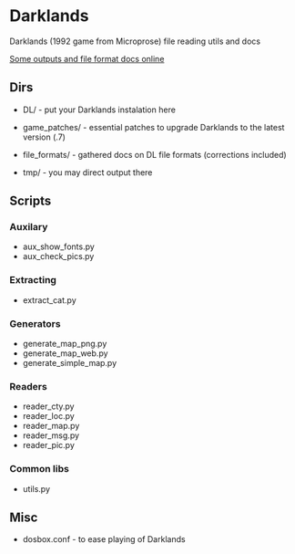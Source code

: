 # Darklands
Darklands (1992 game from Microprose) file reading utils and docs

[Some outputs and file format docs online](http://wendigo.online-siesta.com/darklands/)


## Dirs
* DL/ - put your Darklands instalation here
* game_patches/ - essential patches to upgrade Darklands to the latest version (.7)

* file_formats/ - gathered docs on DL file formats (corrections included)

* tmp/ - you may direct output there


## Scripts
### Auxilary
* aux_show_fonts.py
* aux_check_pics.py

### Extracting
* extract_cat.py

### Generators
* generate_map_png.py
* generate_map_web.py
* generate_simple_map.py

### Readers
* reader_cty.py
* reader_loc.py
* reader_map.py
* reader_msg.py
* reader_pic.py

### Common libs
* utils.py


## Misc
* dosbox.conf - to ease playing of Darklands

